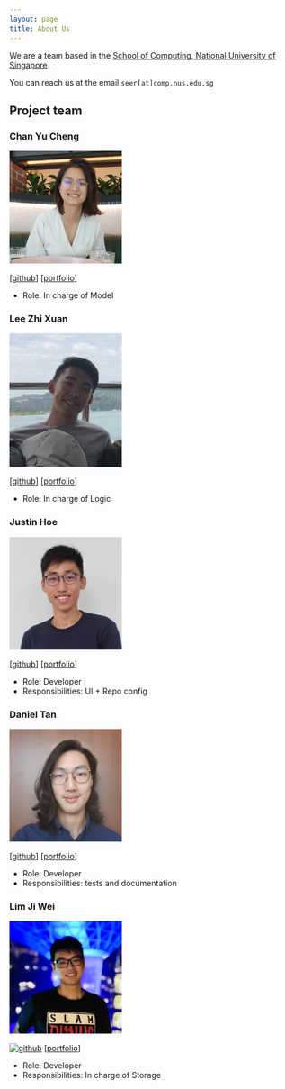 ```yaml
---
layout: page
title: About Us
---
```


We are a team based in the [School of Computing, National University of Singapore](http://www.comp.nus.edu.sg).

You can reach us at the email `seer[at]comp.nus.edu.sg`

## Project team

### Chan Yu Cheng

<img src="images/yucheng11122017.png" width="200px">

[[github](https://github.com/yucheng11122017)]
[[portfolio](team/yucheng11122017.md)]

* Role: In charge of Model

### Lee Zhi Xuan

<img src="images/leezhixuan.png" width="200px">

[[github](https://github.com/leezhixuan)]
[[portfolio](team/leezhixuan.md)]

* Role: In charge of Logic

### Justin Hoe

<img src="images/justinhoejj.png" width="200px">

[[github](http://github.com/justinhoejj)]
[[portfolio](team/justinhoe.md)]

* Role: Developer
* Responsibilities: UI + Repo config

### Daniel Tan

<img src="images/cookiedan42.png" width="200px">

[[github](http://github.com/cookiedan42)]
[[portfolio](team/daniel.md)]

* Role: Developer
* Responsibilities: tests and documentation

### Lim Ji Wei

<img src="images/jiwei99.png" width="200px">

[![github](https://img.shields.io/badge/GitHub-100000?style=for-the-badge&logo=github&logoColor=white)](http://github.com/jiwei99)
[[portfolio](team/jiwei99.md)]

* Role: Developer
* Responsibilities: In charge of Storage
